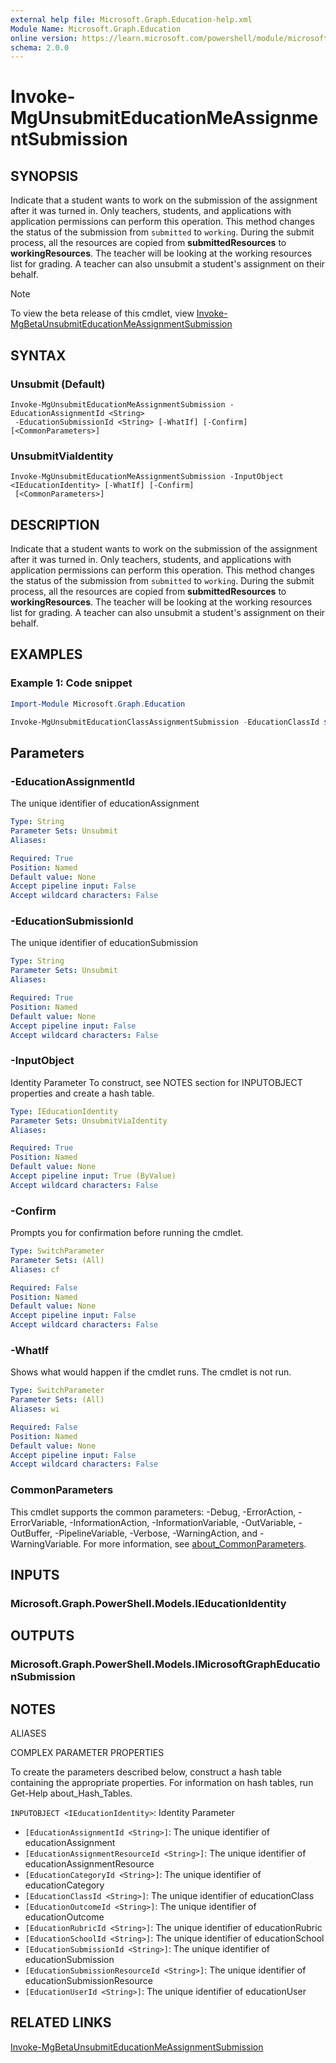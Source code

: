 ```yaml
---
external help file: Microsoft.Graph.Education-help.xml
Module Name: Microsoft.Graph.Education
online version: https://learn.microsoft.com/powershell/module/microsoft.graph.education/invoke-mgunsubmiteducationmeassignmentsubmission
schema: 2.0.0
---
```


# Invoke-MgUnsubmitEducationMeAssignmentSubmission

## SYNOPSIS
Indicate that a student wants to work on the submission of the assignment after it was turned in.
Only teachers, students, and applications with application permissions can perform this operation.
This method changes the status of the submission from `submitted` to `working`.
During the submit process, all the resources are copied from **submittedResources** to  **workingResources**.
The teacher will be looking at the working resources list for grading.
A teacher can also unsubmit a student's assignment on their behalf.

> [!NOTE]
> To view the beta release of this cmdlet, view [Invoke-MgBetaUnsubmitEducationMeAssignmentSubmission](/powershell/module/Microsoft.Graph.Beta.Education/Invoke-MgUnsubmitEducationMeAssignmentSubmission?view=graph-powershell-beta)

## SYNTAX

### Unsubmit (Default)
```
Invoke-MgUnsubmitEducationMeAssignmentSubmission -EducationAssignmentId <String>
 -EducationSubmissionId <String> [-WhatIf] [-Confirm] [<CommonParameters>]
```

### UnsubmitViaIdentity
```
Invoke-MgUnsubmitEducationMeAssignmentSubmission -InputObject <IEducationIdentity> [-WhatIf] [-Confirm]
 [<CommonParameters>]
```

## DESCRIPTION
Indicate that a student wants to work on the submission of the assignment after it was turned in.
Only teachers, students, and applications with application permissions can perform this operation.
This method changes the status of the submission from `submitted` to `working`.
During the submit process, all the resources are copied from **submittedResources** to  **workingResources**.
The teacher will be looking at the working resources list for grading.
A teacher can also unsubmit a student's assignment on their behalf.

## EXAMPLES

### Example 1: Code snippet
```powershell
Import-Module Microsoft.Graph.Education

Invoke-MgUnsubmitEducationClassAssignmentSubmission -EducationClassId $educationClassId -EducationAssignmentId $educationAssignmentId -EducationSubmissionId $educationSubmissionId

```
## Parameters

### -EducationAssignmentId
The unique identifier of educationAssignment

```yaml
Type: String
Parameter Sets: Unsubmit
Aliases:

Required: True
Position: Named
Default value: None
Accept pipeline input: False
Accept wildcard characters: False
```

### -EducationSubmissionId
The unique identifier of educationSubmission

```yaml
Type: String
Parameter Sets: Unsubmit
Aliases:

Required: True
Position: Named
Default value: None
Accept pipeline input: False
Accept wildcard characters: False
```

### -InputObject
Identity Parameter
To construct, see NOTES section for INPUTOBJECT properties and create a hash table.

```yaml
Type: IEducationIdentity
Parameter Sets: UnsubmitViaIdentity
Aliases:

Required: True
Position: Named
Default value: None
Accept pipeline input: True (ByValue)
Accept wildcard characters: False
```

### -Confirm
Prompts you for confirmation before running the cmdlet.

```yaml
Type: SwitchParameter
Parameter Sets: (All)
Aliases: cf

Required: False
Position: Named
Default value: None
Accept pipeline input: False
Accept wildcard characters: False
```

### -WhatIf
Shows what would happen if the cmdlet runs.
The cmdlet is not run.

```yaml
Type: SwitchParameter
Parameter Sets: (All)
Aliases: wi

Required: False
Position: Named
Default value: None
Accept pipeline input: False
Accept wildcard characters: False
```

### CommonParameters
This cmdlet supports the common parameters: -Debug, -ErrorAction, -ErrorVariable, -InformationAction, -InformationVariable, -OutVariable, -OutBuffer, -PipelineVariable, -Verbose, -WarningAction, and -WarningVariable. For more information, see [about_CommonParameters](http://go.microsoft.com/fwlink/?LinkID=113216).

## INPUTS

### Microsoft.Graph.PowerShell.Models.IEducationIdentity
## OUTPUTS

### Microsoft.Graph.PowerShell.Models.IMicrosoftGraphEducationSubmission
## NOTES

ALIASES

COMPLEX PARAMETER PROPERTIES

To create the parameters described below, construct a hash table containing the appropriate properties. For information on hash tables, run Get-Help about_Hash_Tables.


`INPUTOBJECT <IEducationIdentity>`: Identity Parameter
  - `[EducationAssignmentId <String>]`: The unique identifier of educationAssignment
  - `[EducationAssignmentResourceId <String>]`: The unique identifier of educationAssignmentResource
  - `[EducationCategoryId <String>]`: The unique identifier of educationCategory
  - `[EducationClassId <String>]`: The unique identifier of educationClass
  - `[EducationOutcomeId <String>]`: The unique identifier of educationOutcome
  - `[EducationRubricId <String>]`: The unique identifier of educationRubric
  - `[EducationSchoolId <String>]`: The unique identifier of educationSchool
  - `[EducationSubmissionId <String>]`: The unique identifier of educationSubmission
  - `[EducationSubmissionResourceId <String>]`: The unique identifier of educationSubmissionResource
  - `[EducationUserId <String>]`: The unique identifier of educationUser

## RELATED LINKS
[Invoke-MgBetaUnsubmitEducationMeAssignmentSubmission](/powershell/module/Microsoft.Graph.Beta.Education/Invoke-MgUnsubmitEducationMeAssignmentSubmission?view=graph-powershell-beta)

